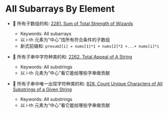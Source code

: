 # All Subarrays By Element

* :red_circle: 所有子数组的和: [2281. Sum of Total Strength of Wizards](https://github.com/szhou12/leetcode-go/tree/main/leetcode/2281-Sum-of-Total-Strength-of-Wizards)
    * Keywords: All subarrays
    * 以 i-th 元素为“中心”找所有符合条件的子数组
    * 新式前缀和: `presum2[i] = nums[1]*1 + nums[2]*2 +...+ nums[i]*i`

* :red_circle: 所有子串中字符种类的和: [2262. Total Appeal of A String](https://github.com/szhou12/leetcode-go/tree/main/leetcode/2262-Total-Appeal-of-A-String)
    * Keywords: All substrings
    * 以 i-th 元素为“中心”看它能给哪些字串做贡献

* :red_circle: 所有子串中唯一出现字符种类的和: [828. Count Unique Characters of All Substrings of a Given String]()
    * Keywords: All substrings
    * 以 i-th 元素为“中心”看它能给哪些字串做贡献